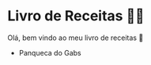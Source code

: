 # Livro de Receitas :woman_cook:

Olá, bem vindo ao meu livro de receitas :call_me_hand:

- Panqueca do Gabs
